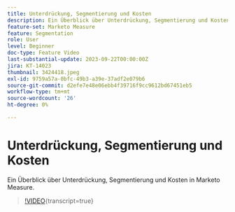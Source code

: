 ```yaml
---
title: Unterdrückung, Segmentierung und Kosten
description: Ein Überblick über Unterdrückung, Segmentierung und Kosten in Marketo Measure.
feature-set: Marketo Measure
feature: Segmentation
role: User
level: Beginner
doc-type: Feature Video
last-substantial-update: 2023-09-22T00:00:00Z
jira: KT-14023
thumbnail: 3424418.jpeg
exl-id: 9759a57a-0bfc-49b3-a39e-37adf2e079b6
source-git-commit: d2efe7e48e06ebb4f39716f9cc9612bd67451eb5
workflow-type: tm+mt
source-wordcount: '26'
ht-degree: 0%

---
```


# Unterdrückung, Segmentierung und Kosten

Ein Überblick über Unterdrückung, Segmentierung und Kosten in Marketo Measure.

>[!VIDEO](https://video.tv.adobe.com/v/3453233/?learn=on&captions=ger){transcript=true}
